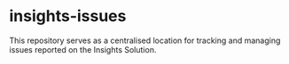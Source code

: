 # insights-issues
This repository serves as a centralised location for tracking and managing issues reported on the Insights Solution.
